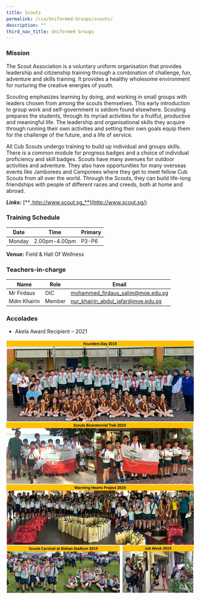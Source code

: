 ```yaml
---
title: Scouts
permalink: /cca/Uniformed-Groups/scouts/
description: ""
third_nav_title: Uniformed Groups
---
```




### Mission


The Scout Association is a voluntary uniform organisation that provides leadership and citizenship training through a combination of challenge, fun, adventure and skills training. It provides a healthy wholesome environment for nurturing the creative energies of youth.

Scouting emphasizes learning by doing, and working in small groups with leaders chosen from among the scouts themselves. This early introduction to group work and self-government is seldom found elsewhere. Scouting prepares the students, through its myriad activities for a fruitful, productive and meaningful life. The leadership and organisational skills they acquire through running their own activities and setting their own goals equip them for the challenge of the future, and a life of service.

All Cub Scouts undergo training to build up individual and groups skills. There is a common module for progress badges and a choice of individual proficiency and skill badges. Scouts have many avenues for outdoor activities and adventure. They also have opportunities for many overseas events like Jamborees and Camporees where they get to meet fellow Cub Scouts from all over the world. Through the Scouts, they can build life-long friendships with people of different races and creeds, both at home and abroad.

_**Links:**_&nbsp;[**_http://www.scout.sg_**](http://www.scout.sg/)

### Training Schedule

|Date| Time | Primary| 
|-----|----|------|
|Monday|2.00pm-4.00pm |P3-P6|


**Venue:**
 Field & Hall Of Wellness
 
### Teachers-in-charge

| Name | Role | Email |
| -------- | -------- | -------- |
| Mr Firdaus     | OIC     | mohammed_firdaus_salim@moe.edu.sg     |
| Mdm Khairin      | Member     | nur_khairin_abdul_jafar@moe.edu.sg     |



### Accolades

*   Akela Award Recipient – 2021


![](/images/Scouts2-2019-1350x1817.jpg)